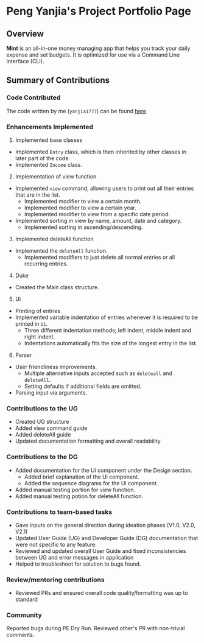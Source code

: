 # Peng Yanjia's Project Portfolio Page

## Overview

**Mint** is an all-in-one money managing app that helps you track your daily expense and set budgets. It is optimized
for use via a Command Line Interface (CLI).

## Summary of Contributions

### Code Contributed

The code written by me (`yanjia1777`) can be
found [here](https://nus-cs2113-ay2122s1.github.io/tp-dashboard/?search=&sort=totalCommits&sortWithin=title&timeframe=commit&mergegroup=&groupSelect=groupByRepos&breakdown=true&checkedFileTypes=docs~functional-code~test-code~other&since=2021-09-25&tabOpen=true&tabType=authorship&tabAuthor=yanjia1777&tabRepo=AY2122S1-CS2113T-W11-2%2Ftp%5Bmaster%5D&authorshipIsMergeGroup=false&authorshipFileTypes=docs~functional-code~test-code~other&authorshipIsBinaryFileTypeChecked=false)

### Enhancements Implemented

1. Implemented base classes

- Implemented `Entry` class, which is then inherited by other classes in later part of the code.
- Implemented `Income` class.

2. Implementation of view function

- Implemented `view` command, allowing users to print out all their entries that are in the list.
  - Implemented modifier to view a certain month.
  - Implemented modifier to view a certain year.
  - Implemented modifier to view from a specific date period.
- Implemented sorting in view by name, amount, date and category.
  - Implemented sorting in ascending/descending.

3. Implemented deleteAll function

- Implemented the `deleteAll` function.
  - Implemented modifiers to just delete all normal entries or all recurring entries.

4. Duke

- Created the Main class structure.

5. Ui

- Printing of entries
- Implemented variable indentation of entries whenever it is required to be printed in `Ui`.
  - Three different indentation methods; left indent, middle indent and right indent.
  - Indentations automatically fits the size of the longest entry in the list.


6. Parser

- User friendliness improvements.
    - Multiple alternative inputs accepted such as `deleteall` and `deleteAll`.
    - Setting defaults if additional fields are omitted.
- Parsing input via arguments.

### Contributions to the UG

- Created UG structure
- Added view command guide
- Added deleteAll guide
- Updated documentation formatting and overall readability

### Contributions to the DG

- Added documentation for the Ui component under the Design section.
    - Added brief explanation of the Ui component.
    - Added the sequence diagrams for the Ui component.
- Added manual testing portion for view function.
- Added manual testing potion for deleteAll function.

### Contributions to team-based tasks

- Gave inputs on the general direction during ideation phases (V1.0, V2.0, V2.1)
- Updated User Guide (UG) and Developer Guide (DG) documentation that were not specific to any feature:
- Reviewed and updated overall User Guide and fixed inconsistencies between UG and error messages in application
- Helped to troubleshoot for solution to bugs found.


### Review/mentoring contributions

- Reviewed PRs and ensured overall code quality/formatting was up to standard

### Community
Reported bugs during PE Dry Run.
Reviewed other's PR with non-trivial comments.